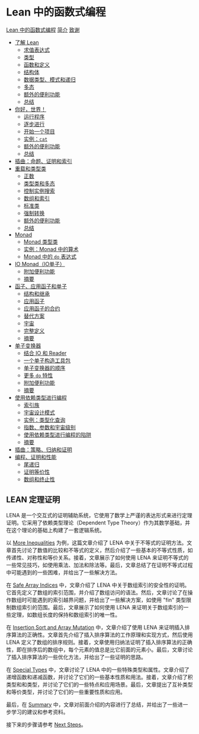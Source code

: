 # Lean 中的函数式编程

[Lean 中的函数式编程](./title.md)
[简介](./introduction.md)
[致谢](./acknowledgments.md)

- [了解 Lean](./getting-to-know.md)
  - [求值表达式](./getting-to-know/evaluating.md)
  - [类型](./getting-to-know/types.md)
  - [函数和定义](./getting-to-know/functions-and-definitions.md)
  - [结构体](./getting-to-know/structures.md)
  - [数据类型、模式和递归](./getting-to-know/datatypes-and-patterns.md)
  - [多态](./getting-to-know/polymorphism.md)
  - [额外的便利功能](./getting-to-know/conveniences.md)
  - [总结](./getting-to-know/summary.md)
- [你好，世界！](./hello-world.md)
  - [运行程序](./hello-world/running-a-program.md)
  - [逐步进行](./hello-world/step-by-step.md)
  - [开始一个项目](./hello-world/starting-a-project.md)
  - [实例：`cat`](./hello-world/cat.md)
  - [额外的便利功能](./hello-world/conveniences.md)
  - [总结](./hello-world/summary.md)
- [插曲：命题、证明和索引](props-proofs-indexing.md)
- [重载和类型类](type-classes.md)
  - [正数](type-classes/pos.md)
  - [类型类和多态](type-classes/polymorphism.md)
  - [控制实例搜索](type-classes/out-params.md)
  - [数组和索引](type-classes/indexing.md)
  - [标准类](type-classes/standard-classes.md)
  - [强制转换](type-classes/coercion.md)
  - [额外的便利功能](type-classes/conveniences.md)
  - [总结](type-classes/summary.md)
- [Monad](./monads.md)
  - [Monad 类型类](./monads/class.md)
  - [实例：Monad 中的算术](./monads/arithmetic.md)
  - [Monad 中的 `do` 表达式](./monads/do.md)
- [IO Monad（IO单子）](./monads/io.md)
  - [附加便利功能](monads/conveniences.md)
  - [摘要](monads/summary.md)
- [函子、应用函子和单子](functor-applicative-monad.md)
  - [结构和继承](functor-applicative-monad/inheritance.md)
  - [应用函子](functor-applicative-monad/applicative.md)
  - [应用函子的合约](functor-applicative-monad/applicative-contract.md)
  - [替代方案](functor-applicative-monad/alternative.md)
  - [宇宙](functor-applicative-monad/universes.md)
  - [完整定义](functor-applicative-monad/complete.md)
  - [摘要](functor-applicative-monad/summary.md)
- [单子变换器](monad-transformers.md)
  - [结合 IO 和 Reader](monad-transformers/reader-io.md)
  - [一个单子构造工具包](monad-transformers/transformers.md)
  - [单子变换器的顺序](monad-transformers/order.md)
  - [更多 `do` 特性](monad-transformers/do.md)
  - [附加便利功能](monad-transformers/conveniences.md)
  - [摘要](monad-transformers/summary.md)
- [使用依赖类型进行编程](dependent-types.md)
  - [索引族](dependent-types/indexed-families.md)
  - [宇宙设计模式](dependent-types/universe-pattern.md)
  - [实例：类型化查询](dependent-types/typed-queries.md)
  - [指数、参数和宇宙级别](dependent-types/indices-parameters-universes.md)
  - [使用依赖类型进行编程的陷阱](dependent-types/pitfalls.md)
  - [摘要](./dependent-types/summary.md)
- [插曲：策略、归纳和证明](./tactics-induction-proofs.md)
- [编程、证明和性能](programs-proofs.md)
  - [尾递归](programs-proofs/tail-recursion.md)
  - [证明等价性](programs-proofs/tail-recursion-proofs.md)
  - [数组和终止性](programs-proofs/arrays-termination.md)
## LEAN 定理证明

LENA 是一个交互式的证明辅助系统，它使用了数学上严谨的表达形式来进行定理证明。它采用了依赖类型理论（Dependent Type Theory）作为其数学基础，并在这个理论的基础上构建了一套逻辑系统。

以 [More Inequalities](programs-proofs/inequalities.md) 为例，这篇文章介绍了 LENA 中关于不等式的证明方法。文章首先讨论了数值的比较和不等式的定义，然后介绍了一些基本的不等式性质，如传递性、对称性和等价关系。接着，文章展示了如何使用 LENA 来证明不等式的一些常见技巧，如使用乘法、加法和除法等。最后，文章总结了在证明不等式过程中可能遇到的一些困难，并给出了一些解决方法。

在 [Safe Array Indices](programs-proofs/fin.md) 中，文章介绍了 LENA 中关于数组索引的安全性的证明。它首先定义了数组的索引范围，并介绍了数组访问的语法。然后，文章讨论了在操作数组时可能遇到的索引越界问题，并给出了一些解决方案，如使用 "fin" 类型限制数组索引的范围。最后，文章展示了如何使用 LENA 来证明关于数组索引的一些定理，如数组长度的保持和数组索引的唯一性。

在 [Insertion Sort and Array Mutation](programs-proofs/insertion-sort.md) 中，文章介绍了使用 LENA 来证明插入排序算法的正确性。文章首先介绍了插入排序算法的工作原理和实现方式，然后使用 LENA 定义了数组的排序规则。接着，文章使用归纳法证明了插入排序算法的正确性，即在排序后的数组中，每个元素的值总是比它前面的元素小。最后，文章讨论了插入排序算法的一些优化方法，并给出了一些证明的思路。

在 [Special Types](programs-proofs/special-types.md) 中，文章讨论了 LENA 中的一些特殊类型和属性。文章介绍了递增函数和递减函数，并讨论了它们的一些基本性质和用法。接着，文章介绍了积类型和和类型，并讨论了它们的一些特点和应用场景。最后，文章提出了互补类型和等价类型，并讨论了它们的一些重要性质和应用。

最后，在 [Summary](programs-proofs/summary.md) 中，文章对前面介绍的内容进行了总结，并给出了一些进一步学习的建议和参考资料。

接下来的步骤请参考 [Next Steps](next-steps.md)。